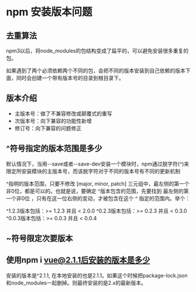 # npm 安装版本问题

## 去重算法

npm3以后，将node_modules的包结构变成了扁平的，可以避免安装很多重复的包。

如果遇到了两个必须依赖两个不同的包，会把不同的版本安装到自己依赖的版本下面，同时会创建一个带有版本号的目录到根目录下。

## 版本介绍

[](https://semver.org/lang/zh-CN/)

- 主版本号：做了不兼容修改或颠覆式的重写
- 次版本号：向下兼容的功能性新增
- 修订号：向下兼容的问题修正

## ^符号指定的版本范围是多少

默认情况下，当用--save或者--save-dev安装一个模块时，npm通过脱字符(^)来限定所安装模块的主版本号，而该脱字符对于不同的版本号有不同的更新机制

^指明的版本范围，只要不修改 [major, minor, patch] 三元组中，最左侧的第一个非0位，都是可以的。也就是说，要确定 ^版本包含的范围，先要找到 最左侧的第一个非0位 ，只有在这一位右侧的变动，才被包含在这个 ^ 指定的范围内。举个：

^1.2.3版本包括：>= 1.2.3 并且 < 2.0.0
^0.2.3版本包括：>= 0.2.3 并且 < 0.3.0
^0.0.3版本包括：>= 0.0.3 并且 < 0.0.4

## ~符号限定次要版本

## 使用npm i vue@2.1.1后安装的版本是多少

安装的版本是^2.1.1, 在本地安装的也是2.1.1。如果这个时候把package-lock.json和node_modules一起删掉。则最终安装的是2.x的最新版本。
